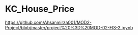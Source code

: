 # KC_House_Price

https://github.com/Ahsanmirza001/MOD2-Project/blob/master/project%20%3D%20MOD-02-FIS-2.ipynb
